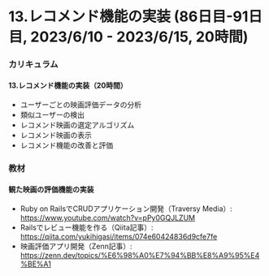 # 13.レコメンド機能の実装 (86日目-91日目, 2023/6/10 - 2023/6/15, 20時間)


### カリキュラム
#### 13.レコメンド機能の実装（20時間）
- ユーザーごとの映画評価データの分析
- 類似ユーザーの検出
- レコメンド映画の選定アルゴリズム
- レコメンド映画の表示
- レコメンド機能の改善と評価


### 教材
#### 観た映画の評価機能の実装
- Ruby on RailsでCRUDアプリケーション開発（Traversy Media）: https://www.youtube.com/watch?v=pPy0GQJLZUM
- Railsでレビュー機能を作る（Qiita記事）: https://qiita.com/yukihigasi/items/074e60424836d9cfe7fe
- 映画評価アプリ開発（Zenn記事）: https://zenn.dev/topics/%E6%98%A0%E7%94%BB%E8%A9%95%E4%BE%A1